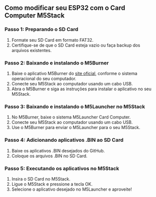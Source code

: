 ## Como modificar seu ESP32 com o Card Computer M5Stack

### Passo 1: Preparando o SD Card
1. Formate seu SD Card em formato FAT32.
2. Certifique-se de que o SD Card esteja vazio ou faça backup dos arquivos existentes.

### Passo 2: Baixando e instalando o M5Burner
1. Baixe o aplicativo M5Burner do [site oficial](https://docs.m5stack.com/en/download), conforme o sistema operacional do seu computador.
2. Conecte seu M5Stack ao computador usando um cabo USB.
3. Abra o M5Burner e siga as instruções para instalar o aplicativo no seu M5Stack.

### Passo 3: Baixando e instalando o M5Launcher no M5Stack
1. No M5Burner, baixe o sistema M5Launcher Card Computer.
2. Conecte seu M5Stack ao computador usando um cabo USB.
3. Use o M5Burner para enviar o M5Launcher para o seu M5Stack.

### Passo 4: Adicionando aplicativos .BIN ao SD Card
1. Baixe os aplicativos .BIN desejados do GitHub.
2. Coloque os arquivos .BIN no SD Card.

### Passo 5: Executando os aplicativos no M5Stack
1. Insira o SD Card no M5Stack.
2. Ligue o M5Stack e pressione a tecla OK.
3. Selecione o aplicativo desejado no M5Launcher e aproveite!

